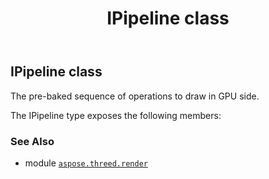 ﻿---
title: IPipeline class
second_title: Aspose.3D for Python via .NET API References
description: 
type: docs
weight: 100
url: /python-net/aspose.threed.render/ipipeline/
is_root: false
---

## IPipeline class

The pre-baked sequence of operations to draw in GPU side.



The IPipeline type exposes the following members:


### See Also
* module [`aspose.threed.render`](..)
